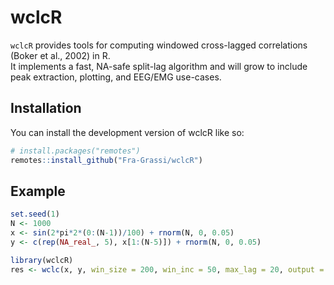 
# wclcR

<!-- badges: start -->

<!-- badges: end -->

`wclcR` provides tools for computing windowed cross-lagged correlations
(Boker et al., 2002) in R.  
It implements a fast, NA-safe split-lag algorithm and will grow to
include peak extraction, plotting, and EEG/EMG use-cases.

## Installation

You can install the development version of wclcR like so:

``` r
# install.packages("remotes")
remotes::install_github("Fra-Grassi/wclcR")
```

## Example

``` r
set.seed(1)
N <- 1000
x <- sin(2*pi*2*(0:(N-1))/100) + rnorm(N, 0, 0.05)
y <- c(rep(NA_real_, 5), x[1:(N-5)]) + rnorm(N, 0, 0.05)

library(wclcR)
res <- wclc(x, y, win_size = 200, win_inc = 50, max_lag = 20, output = "r", edges = "strict")
```
